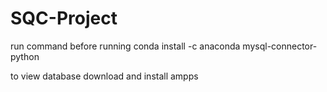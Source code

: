# SQC-Project
run command before running conda install -c anaconda mysql-connector-python

to view database download and install ampps
